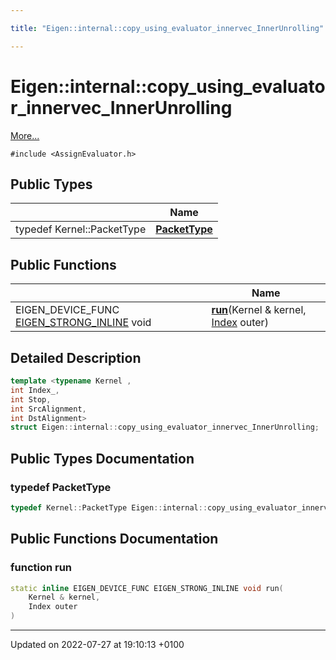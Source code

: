 ```yaml
---

title: "Eigen::internal::copy_using_evaluator_innervec_InnerUnrolling"

---
```


# Eigen::internal::copy_using_evaluator_innervec_InnerUnrolling



 [More...](#detailed-description)


`#include <AssignEvaluator.h>`

## Public Types

|                | Name           |
| -------------- | -------------- |
| typedef Kernel::PacketType | **[PacketType](http://example.org/classes/structeigen_1_1internal_1_1copy__using__evaluator__innervec__innerunrolling/#typedef-packettype)**  |

## Public Functions

|                | Name           |
| -------------- | -------------- |
| EIGEN_DEVICE_FUNC <a href="http://example.org/files/macros_8h/#define-eigen-strong-inline">EIGEN_STRONG_INLINE</a> void | **[run](http://example.org/classes/structeigen_1_1internal_1_1copy__using__evaluator__innervec__innerunrolling/#function-run)**(Kernel & kernel, <a href="http://example.org/namespaces/namespaceeigen/#typedef-index">Index</a> outer) |

## Detailed Description

```cpp
template <typename Kernel ,
int Index_,
int Stop,
int SrcAlignment,
int DstAlignment>
struct Eigen::internal::copy_using_evaluator_innervec_InnerUnrolling;
```

## Public Types Documentation

### typedef PacketType

```cpp
typedef Kernel::PacketType Eigen::internal::copy_using_evaluator_innervec_InnerUnrolling< Kernel, Index_, Stop, SrcAlignment, DstAlignment >::PacketType;
```


## Public Functions Documentation

### function run

```cpp
static inline EIGEN_DEVICE_FUNC EIGEN_STRONG_INLINE void run(
    Kernel & kernel,
    Index outer
)
```


-------------------------------

Updated on 2022-07-27 at 19:10:13 +0100